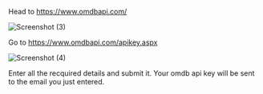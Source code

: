 Head to https://www.omdbapi.com/  

![Screenshot (3)](https://user-images.githubusercontent.com/109220932/182553510-ff96cf5b-d6a6-4803-ab5b-c74c8f79b27c.png)

Go to https://www.omdbapi.com/apikey.aspx

![Screenshot (4)](https://user-images.githubusercontent.com/109220932/182553627-03ab1d79-115b-4f4d-bd48-f18d82838295.png)

Enter all the recquired details and submit it. Your omdb api key will be sent to the email you just entered.
